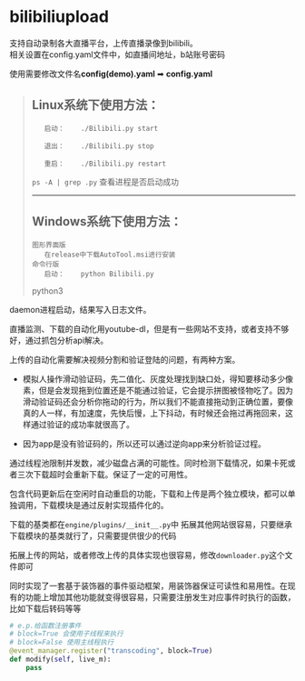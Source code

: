 # bilibiliupload

支持自动录制各大直播平台，上传直播录像到bilibili。  
相关设置在config.yaml文件中，如直播间地址，b站账号密码

使用需要修改文件名**config(demo).yaml** ➡ **config.yaml**

>## Linux系统下使用方法：
>
>        启动：    ./Bilibili.py start
>
>        退出：    ./Bilibili.py stop
>
>        重启：    ./Bilibili.py restart
>
> `ps -A | grep .py` 查看进程是否启动成功
>***
>
>## Windows系统下使用方法：
>     图形界面版
>        在release中下载AutoTool.msi进行安装
>     命令行版
>        启动：    python Bilibili.py
>python3

daemon进程启动，结果写入日志文件。

直播监测、下载的自动化用youtube-dl，但是有一些网站不支持，或者支持不够好，通过抓包分析api解决。

上传的自动化需要解决视频分割和验证登陆的问题，有两种方案。

* 模拟人操作滑动验证码，先二值化、灰度处理找到缺口处，得知要移动多少像素，但是会发现拖到位置还是不能通过验证，它会提示拼图被怪物吃了。因为滑动验证码还会分析你拖动的行为，所以我们不能直接拖动到正确位置，要像真的人一样，有加速度，先快后慢，上下抖动，有时候还会拖过再拖回来，这样通过验证的成功率就很高了。

* 因为app是没有验证码的，所以还可以通过逆向app来分析验证过程。

通过线程池限制并发数，减少磁盘占满的可能性。同时检测下载情况，如果卡死或者三次下载超时会重新下载。保证了一定的可用性。

包含代码更新后在空闲时自动重启的功能，下载和上传是两个独立模块，都可以单独调用，下载模块是通过反射实现插件化的。

下载的基类都在`engine/plugins/__init__.py`中
拓展其他网站很容易，只要继承下载模块的基类就行了，只需要提供很少的代码

拓展上传的网站，或者修改上传的具体实现也很容易，修改`downloader.py`这个文件即可

同时实现了一套基于装饰器的事件驱动框架，用装饰器保证可读性和易用性。在现有的功能上增加其他功能就变得很容易，只需要注册发生对应事件时执行的函数，比如下载后转码等等

```python
# e.p.给函数注册事件
# block=True 会使用子线程来执行
# block=False 使用主线程执行
@event_manager.register("transcoding", block=True)
def modify(self, live_m):
    pass
```